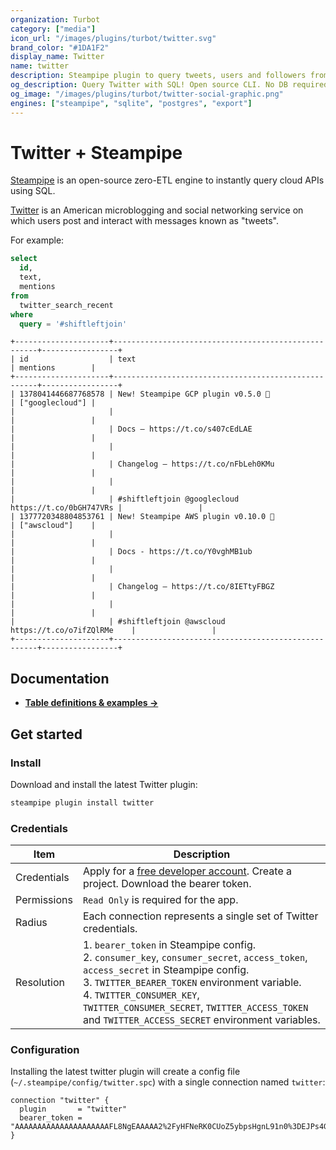 ```yaml
---
organization: Turbot
category: ["media"]
icon_url: "/images/plugins/turbot/twitter.svg"
brand_color: "#1DA1F2"
display_name: Twitter
name: twitter
description: Steampipe plugin to query tweets, users and followers from Twitter.
og_description: Query Twitter with SQL! Open source CLI. No DB required.
og_image: "/images/plugins/turbot/twitter-social-graphic.png"
engines: ["steampipe", "sqlite", "postgres", "export"]
---
```


# Twitter + Steampipe

[Steampipe](https://steampipe.io) is an open-source zero-ETL engine to instantly query cloud APIs using SQL.

[Twitter](https://twitter.com) is an American microblogging and social networking service on which users post and interact with messages known as "tweets".

For example:

```sql
select
  id,
  text,
  mentions
from
  twitter_search_recent
where
  query = '#shiftleftjoin'
```

```
+---------------------+-----------------------------------------------------+-----------------+
| id                  | text                                                | mentions        |
+---------------------+-----------------------------------------------------+-----------------+
| 1378041446687768578 | New! Steampipe GCP plugin v0.5.0 🚀                 | ["googlecloud"] |
|                     |                                                     |                 |
|                     | Docs — https://t.co/s407cEdLAE                      |                 |
|                     |                                                     |                 |
|                     | Changelog — https://t.co/nFbLeh0KMu                 |                 |
|                     |                                                     |                 |
|                     | #shiftleftjoin @googlecloud https://t.co/0bGH747VRs |                 |
| 1377720348804853761 | New! Steampipe AWS plugin v0.10.0 🚀                | ["awscloud"]    |
|                     |                                                     |                 |
|                     | Docs - https://t.co/Y0vghMB1ub                      |                 |
|                     |                                                     |                 |
|                     | Changelog – https://t.co/8IETtyFBGZ                 |                 |
|                     |                                                     |                 |
|                     | #shiftleftjoin @awscloud https://t.co/o7ifZQlRMe    |                 |
+---------------------+-----------------------------------------------------+-----------------+
```

## Documentation

- **[Table definitions & examples →](/plugins/turbot/twitter/tables)**

## Get started

### Install

Download and install the latest Twitter plugin:

```bash
steampipe plugin install twitter
```

### Credentials

| Item | Description |
| - | - |
| Credentials | Apply for a [free developer account](https://developer.twitter.com/en/apply-for-access). Create a project. Download the bearer token. |
| Permissions | `Read Only` is required for the app. |
| Radius | Each connection represents a single set of Twitter credentials. |
| Resolution |  1. `bearer_token` in Steampipe config.<br />2. `consumer_key`, `consumer_secret`, `access_token`, `access_secret` in Steampipe config.<br />3. `TWITTER_BEARER_TOKEN` environment variable.<br />4. `TWITTER_CONSUMER_KEY`, `TWITTER_CONSUMER_SECRET`, `TWITTER_ACCESS_TOKEN` and `TWITTER_ACCESS_SECRET` environment variables. |

### Configuration

Installing the latest twitter plugin will create a config file (`~/.steampipe/config/twitter.spc`) with a single connection named `twitter`:

```hcl
connection "twitter" {
  plugin       = "twitter"
  bearer_token = "AAAAAAAAAAAAAAAAAAAAAFL8NgEAAAAA2%2FyHFNeRK0CUoZ5ybpsHgnL91n0%3DEJPs4GsJVU8ZlrHYr1x0eyb4Br48WeqLtmM4aAKbIxpInTrrIu"
}
```


